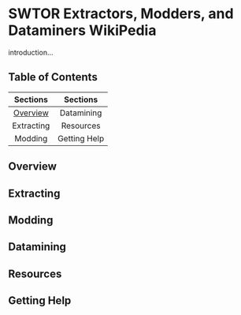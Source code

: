 # SWTOR Extractors, Modders, and Dataminers WikiPedia

introduction...


## Table of Contents

| Sections  | Sections |
| :---: | :---: |
| [Overview]()  | Datamining  |
| Extracting  | Resources  |
| Modding  | Getting Help  |


## Overview

## Extracting

## Modding

## Datamining

## Resources

## Getting Help
